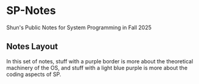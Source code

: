 # SP-Notes
Shun's Public Notes for System Programming in Fall 2025

## Notes Layout
In this set of notes, stuff with a purple border is more about the theoretical machinery of the OS, and stuff with a light blue purple is more about the coding aspects of SP.